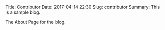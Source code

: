 Title: Contributor
Date: 2017-04-14 22:30
Slug: contributor
Summary: This is a sample blog.

The About Page for the blog.